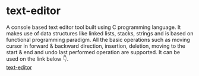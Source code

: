 # text-editor
A console based text editor tool built using C programming language. It makes use of data structures like linked lists, stacks, strings and is based on functional programming paradigm. All the basic operations such as moving cursor in forward &amp; backward direction, insertion, deletion, moving to the start &amp; end and undo last performed operation are supported. It can be used on the link below 👇. <br>
<a href="https://notepad-3p34g8177pakkmvaipn.codequotient.in/" target="_blank">text-editor</a>



